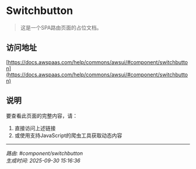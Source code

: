 # Switchbutton

> 这是一个SPA路由页面的占位文档。

## 访问地址

[https://docs.awspaas.com/help/commons/awsui/#component/switchbutton](https://docs.awspaas.com/help/commons/awsui/#component/switchbutton)

## 说明

要查看此页面的完整内容，请：

1. 直接访问上述链接
2. 或使用支持JavaScript的爬虫工具获取动态内容

---

*路由: #component/switchbutton*  
*生成时间: 2025-09-30 15:16:36*
